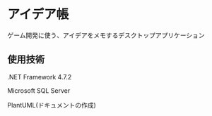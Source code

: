 # アイデア帳

ゲーム開発に使う、アイデアをメモするデスクトップアプリケーション

## 使用技術

.NET Framework 4.7.2

Microsoft SQL Server

PlantUML(ドキュメントの作成)
